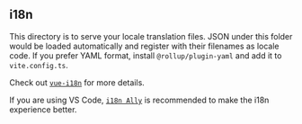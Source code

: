 ## i18n

This directory is to serve your locale translation files. JSON under this folder would be loaded automatically and register with their filenames as locale code. If you prefer YAML format, install `@rollup/plugin-yaml` and add it to `vite.config.ts`.

Check out [`vue-i18n`](https://github.com/intlify/vue-i18n-next) for more details.

If you are using VS Code, [`i18n Ally`](https://github.com/lokalise/i18n-ally) is recommended to make the i18n experience better.
